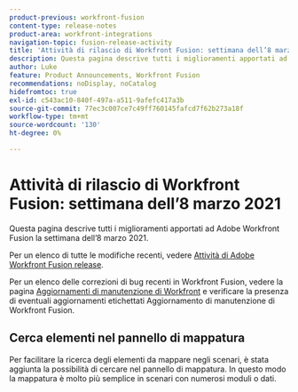 ```yaml
---
product-previous: workfront-fusion
content-type: release-notes
product-area: workfront-integrations
navigation-topic: fusion-release-activity
title: 'Attività di rilascio di Workfront Fusion: settimana dell’8 marzo 2021'
description: Questa pagina descrive tutti i miglioramenti apportati ad Adobe Workfront Fusion la settimana dell’8 marzo 2021.
author: Luke
feature: Product Announcements, Workfront Fusion
recommendations: noDisplay, noCatalog
hidefromtoc: true
exl-id: c543ac10-840f-497a-a511-9afefc417a3b
source-git-commit: 77ec3c007ce7c49ff760145fafcd7f62b273a18f
workflow-type: tm+mt
source-wordcount: '130'
ht-degree: 0%

---
```


# Attività di rilascio di Workfront Fusion: settimana dell’8 marzo 2021

Questa pagina descrive tutti i miglioramenti apportati ad Adobe Workfront Fusion la settimana dell’8 marzo 2021.

Per un elenco di tutte le modifiche recenti, vedere [Attività di Adobe Workfront Fusion release](/help/workfront-fusion/fusion-product-releases/fusion-release-activity.md).

Per un elenco delle correzioni di bug recenti in Workfront Fusion, vedere la pagina [Aggiornamenti di manutenzione di Workfront](https://experienceleague.adobe.com/docs/workfront-known-issues/releases/current-updates.html) e verificare la presenza di eventuali aggiornamenti etichettati Aggiornamento di manutenzione di Workfront Fusion.

## Cerca elementi nel pannello di mappatura

Per facilitare la ricerca degli elementi da mappare negli scenari, è stata aggiunta la possibilità di cercare nel pannello di mappatura. In questo modo la mappatura è molto più semplice in scenari con numerosi moduli o dati.
